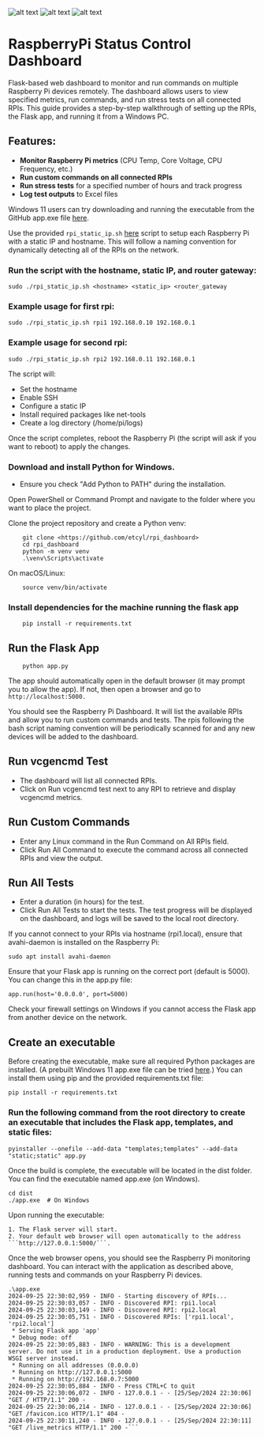 ![alt text](https://github.com/etcyl/rpi_dashboard/blob/main/Screenshot%202024-09-21%20221403.png)
![alt text](https://github.com/etcyl/rpi_dashboard/blob/main/Screenshot%202024-09-22%20020506.png)
![alt text](https://github.com/etcyl/rpi_dashboard/blob/main/Screenshot%202024-09-22%20020601.png)

# RaspberryPi Status Control Dashboard

Flask-based web dashboard to monitor and run commands on multiple Raspberry Pi devices remotely. 
The dashboard allows users to view specified metrics, run commands, and run stress tests on all connected RPIs. 
This guide provides a step-by-step walkthrough of setting up the RPIs, the Flask app, and running it from a Windows PC.

## Features:
-  **Monitor Raspberry Pi metrics** (CPU Temp, Core Voltage, CPU Frequency, etc.)
-   **Run custom commands on all connected RPIs**
-   **Run stress tests** for a specified number of hours and track progress
-   **Log test outputs** to Excel files

Windows 11 users can try downloading and running the executable from the GitHub app.exe file [here](https://github.com/etcyl/rpi_dashboard/blob/main/windows_exe/app.exe).

Use the provided ```rpi_static_ip.sh``` [here](https://github.com/etcyl/rpi_dashboard/blob/main/rpi_static_ip.sh) script to setup each Raspberry Pi with a static IP and hostname.
This will follow a naming convention for dynamically detecting all of the RPIs on the network.

### Run the script with the hostname, static IP, and router gateway:
    sudo ./rpi_static_ip.sh <hostname> <static_ip> <router_gateway

### Example usage for first rpi:
    sudo ./rpi_static_ip.sh rpi1 192.168.0.10 192.168.0.1

### Example usage for second rpi:
    sudo ./rpi_static_ip.sh rpi2 192.168.0.11 192.168.0.1

The script will:
*   Set the hostname
*   Enable SSH
*   Configure a static IP
*   Install required packages like net-tools
*   Create a log directory (/home/pi/logs)

Once the script completes, reboot the Raspberry Pi (the script will ask if you want to reboot) to apply the changes.

### Download and install Python for Windows.
*   Ensure you check "Add Python to PATH" during the installation.

Open PowerShell or Command Prompt and navigate to the folder where you want to place the project.

Clone the project repository and create a Python venv:

        git clone <https://github.com/etcyl/rpi_dashboard>
        cd rpi_dashboard
        python -m venv venv
        .\venv\Scripts\activate

On macOS/Linux:
        
        source venv/bin/activate

### Install dependencies for the machine running the flask app
        
        pip install -r requirements.txt

## Run the Flask App
        
        python app.py

The app should automatically open in the default browser (it may prompt you to allow the app).
If not, then open a browser and go to ```http://localhost:5000.```

You should see the Raspberry Pi Dashboard. It will list the available RPIs and allow you to run custom commands and tests.
The rpis following the bash script naming convention will be periodically scanned for and any new devices will be added to the dashboard.

## Run vcgencmd Test
*    The dashboard will list all connected RPIs.
*    Click on Run vcgencmd test next to any RPI to retrieve and display vcgencmd metrics.

## Run Custom Commands
*    Enter any Linux command in the Run Command on All RPIs field.
*    Click Run All Command to execute the command across all connected RPIs and view the output.

## Run All Tests
*    Enter a duration (in hours) for the test.
*    Click Run All Tests to start the tests. The test progress will be displayed on the dashboard, and logs will be saved to the local root directory.

If you cannot connect to your RPIs via hostname (rpi1.local), ensure that avahi-daemon is installed on the Raspberry Pi:

    sudo apt install avahi-daemon

Ensure that your Flask app is running on the correct port (default is 5000). You can change this in the app.py file:

    app.run(host='0.0.0.0', port=5000)

Check your firewall settings on Windows if you cannot access the Flask app from another device on the network.

## Create an executable
Before creating the executable, make sure all required Python packages are installed.
(A prebuilt Windows 11 app.exe file can be tried [here](https://github.com/etcyl/rpi_dashboard/blob/main/windows_exe/app.exe).)
You can install them using pip and the provided requirements.txt file:

    pip install -r requirements.txt

### Run the following command from the root directory to create an executable that includes the Flask app, templates, and static files:

    pyinstaller --onefile --add-data "templates;templates" --add-data "static;static" app.py

Once the build is complete, the executable will be located in the dist folder. You can find the executable named app.exe (on Windows).

    cd dist
    ./app.exe  # On Windows

Upon running the executable:

    1. The Flask server will start.
    2. Your default web browser will open automatically to the address ```http://127.0.0.1:5000/```.

Once the web browser opens, you should see the Raspberry Pi monitoring dashboard. 
You can interact with the application as described above, running tests and commands on your Raspberry Pi devices.

```
.\app.exe
2024-09-25 22:30:02,959 - INFO - Starting discovery of RPIs...
2024-09-25 22:30:03,057 - INFO - Discovered RPI: rpi1.local
2024-09-25 22:30:03,149 - INFO - Discovered RPI: rpi2.local
2024-09-25 22:30:05,751 - INFO - Discovered RPIs: ['rpi1.local', 'rpi2.local']
 * Serving Flask app 'app'
 * Debug mode: off
2024-09-25 22:30:05,883 - INFO - WARNING: This is a development server. Do not use it in a production deployment. Use a production WSGI server instead.
 * Running on all addresses (0.0.0.0)
 * Running on http://127.0.0.1:5000
 * Running on http://192.168.0.7:5000
2024-09-25 22:30:05,884 - INFO - Press CTRL+C to quit
2024-09-25 22:30:06,072 - INFO - 127.0.0.1 - - [25/Sep/2024 22:30:06] "GET / HTTP/1.1" 200 -
2024-09-25 22:30:06,214 - INFO - 127.0.0.1 - - [25/Sep/2024 22:30:06] "GET /favicon.ico HTTP/1.1" 404 -
2024-09-25 22:30:11,240 - INFO - 127.0.0.1 - - [25/Sep/2024 22:30:11] "GET /live_metrics HTTP/1.1" 200 -```
